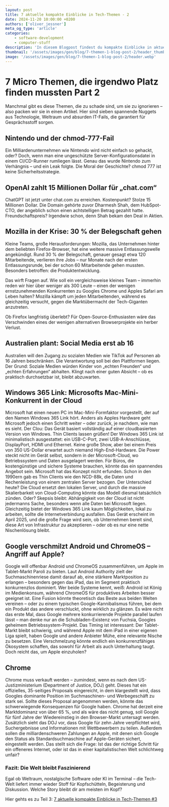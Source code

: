 ```yaml
---
layout: post
title: 7 aktuelle kompakte Einblicke in Tech-Themen - 2
date: 2024-11-20 10:00:00 +0200
authors: ['oliver_jessner']
meta_og_type: 'article'
categories:
    - software-development
    - computer-stuff
description: 'In diesem Blogpost findest du kompakte Einblicke in aktuelle Trends und Entwicklungen, die du nicht verpassen solltest.'
thumbnail: '/assets/images/gen/blog/7-themen-1-blog-post-2/header_thumbnail.webp'
image: '/assets/images/gen/blog/7-themen-1-blog-post-2/header.webp'
---
```


# 7 Micro Themen, die irgendwo Platz finden mussten Part 2

Manchmal gibt es diese Themen, die zu schade sind, um sie zu ignorieren – also packen wir sie in einen Artikel. Hier sind sieben spannende Nuggets aus Technologie, Weltraum und absurden IT-Fails, die garantiert für Gesprächsstoff sorgen.

## Nintendo und der chmod-777-Fail

Ein Milliardenunternehmen wie Nintendo wird nicht einfach so gehackt, oder? Doch, wenn man eine ungeschützte Server-Konfigurationsdatei in einem CI/CD-Runner rumliegen lässt. Genau das wurde Nintendo zum Verhängnis – und ein Leak folgte. Die Moral der Geschichte? chmod 777 ist keine Sicherheitsstrategie.

## OpenAI zahlt 15 Millionen Dollar für „chat.com“

ChatGPT ist jetzt unter chat.com zu erreichen. Kostenpunkt? Stolze 15 Millionen Dollar. Die Domain gehörte zuvor Dharmesh Shah, dem HubSpot-CTO, der angeblich schon einen achtstelligen Betrag gezahlt hatte. Freundschaftspreis? Irgendwie schon, denn Shah bekam den Deal in Aktien.

## Mozilla in der Krise: 30 % der Belegschaft gehen

Kleine Teams, große Herausforderungen: Mozilla, das Unternehmen hinter dem beliebten Firefox-Browser, hat eine weitere massive Entlassungswelle angekündigt. Rund 30 % der Belegschaft, genauer gesagt etwa 120 Mitarbeitende, verlieren ihre Jobs – nur Monate nach der ersten Entlassungsrunde, bei der schon 60 Mitarbeitende gehen mussten. Besonders betroffen: die Produktentwicklung.

Das wirft Fragen auf. Wie soll ein vergleichsweise kleines Team – immerhin reden wir hier über weniger als 300 Leute – einen der wenigen ernstzunehmenden Konkurrenten zu Googles Chrome und Apples Safari am Leben halten? Mozilla kämpft um jeden Mitarbeitenden, während es gleichzeitig versucht, gegen die Marktübermacht der Tech-Giganten anzutreten.

Ob Firefox langfristig überlebt? Für Open-Source-Enthusiasten wäre das Verschwinden eines der wenigen alternativen Browserprojekte ein herber Verlust.

## Australien plant: Social Media erst ab 16

Australien will den Zugang zu sozialen Medien wie TikTok auf Personen ab 16 Jahren beschränken. Die Verantwortung soll bei den Plattformen liegen. Der Grund: Soziale Medien würden Kinder von „echten Freunden“ und „echten Erfahrungen“ abhalten. Klingt nach einer guten Absicht – ob es praktisch durchsetzbar ist, bleibt abzuwarten.

## Windows 365 Link: Microsofts Mac-Mini-Konkurrent in der Cloud

Microsoft hat einen neuen PC im Mac-Mini-Formfaktor vorgestellt, der auf den Namen Windows 365 Link hört. Anders als Apples Hardware geht Microsoft jedoch einen Schritt weiter – oder zurück, je nachdem, wie man es sieht. Der Clou: Das Gerät basiert vollständig auf einer cloudbasierten Version von Windows. Thin Clients lassen grüßen! Der Windows 365 Link ist minimalistisch ausgestattet: ein USB-C-Port, zwei USB-A-Anschlüsse, DisplayPort, HDMI und Ethernet. Keine große Show, aber bei einem Preis von 350 US-Dollar erwartet auch niemand High-End-Hardware. Die Power steckt nicht im Gerät selbst, sondern in der Microsoft-Cloud, wo Betriebssystem und Daten ausgelagert werden. Für Büros, die kostengünstige und sichere Systeme brauchen, könnte das ein spannendes Angebot sein. Microsoft hat das Konzept nicht erfunden. Schon in den 1990ern gab es Thin Clients wie den NCD-88k, die Daten und Rechenleistung von einem zentralen Server bezogen. Der Unterschied heute? Die Cloud ersetzt den lokalen Server, und durch die massive Skalierbarkeit von Cloud-Computing könnte das Modell diesmal tatsächlich zünden. Oder? Skepsis bleibt: Abhängigkeit von der Cloud ist nicht jedermanns Sache, besonders wenn alle Daten bei Microsoft liegen. Gleichzeitig bietet der Windows 365 Link kaum Möglichkeiten, lokal zu arbeiten, sollte die Internetverbindung ausfallen. Das Gerät erscheint im April 2025, und die große Frage wird sein, ob Unternehmen bereit sind, diese Art von Infrastruktur zu akzeptieren – oder ob es nur eine nette Nischenlösung bleibt.

## Google verschmilzt Android und ChromeOS – Angriff auf Apple?

Google will offenbar Android und ChromeOS zusammenführen, um Apple im Tablet-Markt Paroli zu bieten. Laut Android Authority zielt der Suchmaschinenriese damit darauf ab, eine stärkere Marktposition zu erlangen – besonders gegen das iPad, das im Segment praktisch konkurrenzlos dominiert. Wer beide Systeme kennt, weiß: Android ist König im Medienkonsum, während ChromeOS für produktives Arbeiten besser geeignet ist. Eine Fusion könnte theoretisch das Beste aus beiden Welten vereinen – oder zu einem typischen Google-Kannibalismus führen, bei dem ein Produkt das andere verschluckt, ohne wirklich zu glänzen. Es wäre nicht das erste Mal, dass Google mehrere konkurrierende Projekte parallel laufen lässt – man denke nur an die Schubladen-Existenz von Fuchsia, Googles geheimem Betriebssystem-Projekt. Das Timing ist interessant: Der Tablet-Markt bleibt schwierig, und während Apple mit dem iPad in einer eigenen Liga spielt, haben Google und andere Anbieter Mühe, eine relevante Nische zu besetzen. Eine Verschmelzung könnte endlich ein konkurrenzfähiges Ökosystem schaffen, das sowohl für Arbeit als auch Unterhaltung taugt. Doch reicht das, um Apple einzuholen?

## Chrome

Chrome muss verkauft werden – zumindest, wenn es nach dem US-Justizministerium (Department of Justice, DOJ) geht. Dieses hat ein offizielles, 35-seitiges Proposals eingereicht, in dem klargestellt wird, dass Googles dominante Position im Suchmaschinen- und Werbegeschäft zu stark sei. Sollte dieses Proposal angenommen werden, könnte das schwerwiegende Konsequenzen für Google haben. Chrome hat derzeit eine Marktdominanz von über 65 %, und als wäre das nicht genug, soll Google für fünf Jahre der Wiedereinstieg in den Browser-Markt untersagt werden.
Zusätzlich sieht das DOJ vor, dass Google für zehn Jahre verpflichtet wird, Suchergebnisse und Informationen mit Wettbewerbern zu teilen. Außerdem sollen die milliardenschweren Zahlungen an Apple, mit denen sich Google den Status als Standardsuchmaschine auf Apple-Geräten sichert, eingestellt werden.
Das stellt sich die Frage: Ist das der richtige Schritt für ein offeneres Internet, oder ist das in einer kapitalistischen Welt schlichtweg unfair?

### Fazit: Die Welt bleibt Faszinierend

Egal ob Weltraum, nostalgische Software oder KI im Terminal – die Tech-Welt liefert immer wieder Stoff für Kopfschütteln, Begeisterung und Diskussion. Welche Story bleibt dir am meisten im Kopf?

Hier gehts es zu Teil 3: [7 aktuelle kompakte Einblicke in Tech-Themen \#3](/blog/2024-11-13-7-themen-1-blog-post-nr3/)
